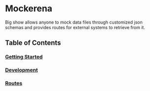 # Mockerena

Big show allows anyone to mock data files through customized json schemas and provides routes for external systems to retrieve from it.

## Table of Contents

### [Getting Started](https://github.com/FanThreeSixty/mockerena/blob/master/docs/install.rst)

### [Development](https://github.com/FanThreeSixty/mockerena/blob/master/docs/development.rst)

### [Routes](https://github.com/FanThreeSixty/mockerena/blob/master/docs/routes.rst)
